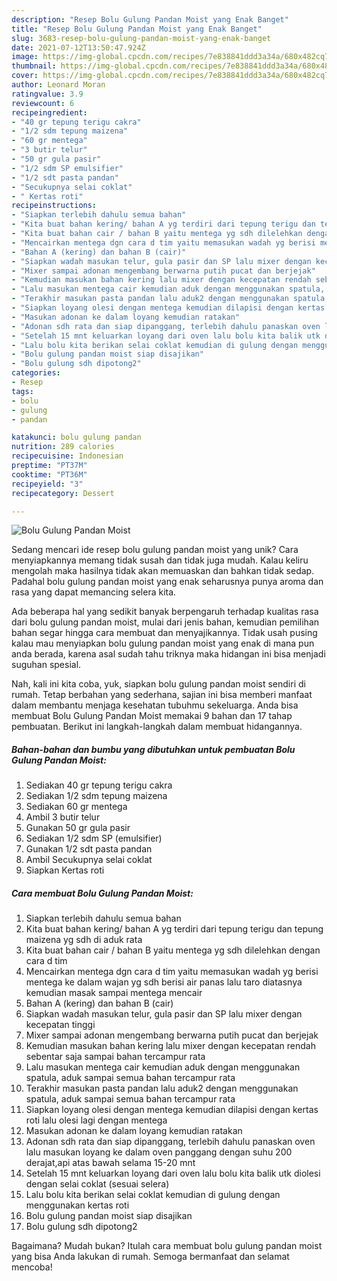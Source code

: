 ```yaml
---
description: "Resep Bolu Gulung Pandan Moist yang Enak Banget"
title: "Resep Bolu Gulung Pandan Moist yang Enak Banget"
slug: 3683-resep-bolu-gulung-pandan-moist-yang-enak-banget
date: 2021-07-12T13:50:47.924Z
image: https://img-global.cpcdn.com/recipes/7e838841ddd3a34a/680x482cq70/bolu-gulung-pandan-moist-foto-resep-utama.jpg
thumbnail: https://img-global.cpcdn.com/recipes/7e838841ddd3a34a/680x482cq70/bolu-gulung-pandan-moist-foto-resep-utama.jpg
cover: https://img-global.cpcdn.com/recipes/7e838841ddd3a34a/680x482cq70/bolu-gulung-pandan-moist-foto-resep-utama.jpg
author: Leonard Moran
ratingvalue: 3.9
reviewcount: 6
recipeingredient:
- "40 gr tepung terigu cakra"
- "1/2 sdm tepung maizena"
- "60 gr mentega"
- "3 butir telur"
- "50 gr gula pasir"
- "1/2 sdm SP emulsifier"
- "1/2 sdt pasta pandan"
- "Secukupnya selai coklat"
- " Kertas roti"
recipeinstructions:
- "Siapkan terlebih dahulu semua bahan"
- "Kita buat bahan kering/ bahan A yg terdiri dari tepung terigu dan tepung maizena yg sdh di aduk rata"
- "Kita buat bahan cair / bahan B yaitu mentega yg sdh dilelehkan dengan cara d tim"
- "Mencairkan mentega dgn cara d tim yaitu memasukan wadah yg berisi mentega ke dalam wajan yg sdh berisi air panas lalu taro diatasnya kemudian masak sampai mentega mencair"
- "Bahan A (kering) dan bahan B (cair)"
- "Siapkan wadah masukan telur, gula pasir dan SP lalu mixer dengan kecepatan tinggi"
- "Mixer sampai adonan mengembang berwarna putih pucat dan berjejak"
- "Kemudian masukan bahan kering lalu mixer dengan kecepatan rendah sebentar saja sampai bahan tercampur rata"
- "Lalu masukan mentega cair kemudian aduk dengan menggunakan spatula, aduk sampai semua bahan tercampur rata"
- "Terakhir masukan pasta pandan lalu aduk2 dengan menggunakan spatula, aduk sampai semua bahan tercampur rata"
- "Siapkan loyang olesi dengan mentega kemudian dilapisi dengan kertas roti lalu olesi lagi dengan mentega"
- "Masukan adonan ke dalam loyang kemudian ratakan"
- "Adonan sdh rata dan siap dipanggang, terlebih dahulu panaskan oven lalu masukan loyang ke dalam oven panggang dengan suhu 200 derajat,api atas bawah selama 15-20 mnt"
- "Setelah 15 mnt keluarkan loyang dari oven lalu bolu kita balik utk diolesi dengan selai coklat (sesuai selera)"
- "Lalu bolu kita berikan selai coklat kemudian di gulung dengan menggunakan kertas roti"
- "Bolu gulung pandan moist siap disajikan"
- "Bolu gulung sdh dipotong2"
categories:
- Resep
tags:
- bolu
- gulung
- pandan

katakunci: bolu gulung pandan 
nutrition: 289 calories
recipecuisine: Indonesian
preptime: "PT37M"
cooktime: "PT36M"
recipeyield: "3"
recipecategory: Dessert

---
```



![Bolu Gulung Pandan Moist](https://img-global.cpcdn.com/recipes/7e838841ddd3a34a/680x482cq70/bolu-gulung-pandan-moist-foto-resep-utama.jpg)

Sedang mencari ide resep bolu gulung pandan moist yang unik? Cara menyiapkannya memang tidak susah dan tidak juga mudah. Kalau keliru mengolah maka hasilnya tidak akan memuaskan dan bahkan tidak sedap. Padahal bolu gulung pandan moist yang enak seharusnya punya aroma dan rasa yang dapat memancing selera kita.



Ada beberapa hal yang sedikit banyak berpengaruh terhadap kualitas rasa dari bolu gulung pandan moist, mulai dari jenis bahan, kemudian pemilihan bahan segar hingga cara membuat dan menyajikannya. Tidak usah pusing kalau mau menyiapkan bolu gulung pandan moist yang enak di mana pun anda berada, karena asal sudah tahu triknya maka hidangan ini bisa menjadi suguhan spesial.


Nah, kali ini kita coba, yuk, siapkan bolu gulung pandan moist sendiri di rumah. Tetap berbahan yang sederhana, sajian ini bisa memberi manfaat dalam membantu menjaga kesehatan tubuhmu sekeluarga. Anda bisa membuat Bolu Gulung Pandan Moist memakai 9 bahan dan 17 tahap pembuatan. Berikut ini langkah-langkah dalam membuat hidangannya.

<!--inarticleads1-->

##### Bahan-bahan dan bumbu yang dibutuhkan untuk pembuatan Bolu Gulung Pandan Moist:

1. Sediakan 40 gr tepung terigu cakra
1. Sediakan 1/2 sdm tepung maizena
1. Sediakan 60 gr mentega
1. Ambil 3 butir telur
1. Gunakan 50 gr gula pasir
1. Sediakan 1/2 sdm SP (emulsifier)
1. Gunakan 1/2 sdt pasta pandan
1. Ambil Secukupnya selai coklat
1. Siapkan  Kertas roti




<!--inarticleads2-->

##### Cara membuat Bolu Gulung Pandan Moist:

1. Siapkan terlebih dahulu semua bahan
1. Kita buat bahan kering/ bahan A yg terdiri dari tepung terigu dan tepung maizena yg sdh di aduk rata
1. Kita buat bahan cair / bahan B yaitu mentega yg sdh dilelehkan dengan cara d tim
1. Mencairkan mentega dgn cara d tim yaitu memasukan wadah yg berisi mentega ke dalam wajan yg sdh berisi air panas lalu taro diatasnya kemudian masak sampai mentega mencair
1. Bahan A (kering) dan bahan B (cair)
1. Siapkan wadah masukan telur, gula pasir dan SP lalu mixer dengan kecepatan tinggi
1. Mixer sampai adonan mengembang berwarna putih pucat dan berjejak
1. Kemudian masukan bahan kering lalu mixer dengan kecepatan rendah sebentar saja sampai bahan tercampur rata
1. Lalu masukan mentega cair kemudian aduk dengan menggunakan spatula, aduk sampai semua bahan tercampur rata
1. Terakhir masukan pasta pandan lalu aduk2 dengan menggunakan spatula, aduk sampai semua bahan tercampur rata
1. Siapkan loyang olesi dengan mentega kemudian dilapisi dengan kertas roti lalu olesi lagi dengan mentega
1. Masukan adonan ke dalam loyang kemudian ratakan
1. Adonan sdh rata dan siap dipanggang, terlebih dahulu panaskan oven lalu masukan loyang ke dalam oven panggang dengan suhu 200 derajat,api atas bawah selama 15-20 mnt
1. Setelah 15 mnt keluarkan loyang dari oven lalu bolu kita balik utk diolesi dengan selai coklat (sesuai selera)
1. Lalu bolu kita berikan selai coklat kemudian di gulung dengan menggunakan kertas roti
1. Bolu gulung pandan moist siap disajikan
1. Bolu gulung sdh dipotong2




Bagaimana? Mudah bukan? Itulah cara membuat bolu gulung pandan moist yang bisa Anda lakukan di rumah. Semoga bermanfaat dan selamat mencoba!

